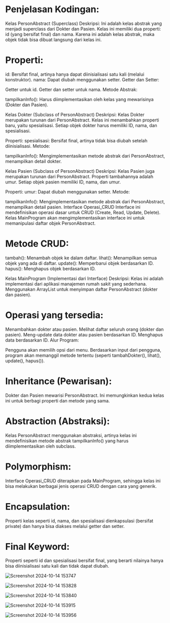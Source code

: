 
# Penjelasan Kodingan:
Kelas PersonAbstract (Superclass)
Deskripsi: Ini adalah kelas abstrak yang menjadi superclass dari Dokter dan Pasien. Kelas ini memiliki dua properti: id (yang bersifat final) dan nama. Karena ini adalah kelas abstrak, maka objek tidak bisa dibuat langsung dari kelas ini.

# Properti:
id: Bersifat final, artinya hanya dapat diinisialisasi satu kali (melalui konstruktor).
nama: Dapat diubah menggunakan setter.
Getter dan Setter:

Getter untuk id.
Getter dan setter untuk nama.
Metode Abstrak:

tampilkanInfo(): Harus diimplementasikan oleh kelas yang mewarisinya (Dokter dan Pasien).

Kelas Dokter (Subclass of PersonAbstract)
Deskripsi: Kelas Dokter merupakan turunan dari PersonAbstract. Kelas ini menambahkan properti baru, yaitu spesialisasi. Setiap objek dokter harus memiliki ID, nama, dan spesialisasi.

Properti:
spesialisasi: Bersifat final, artinya tidak bisa diubah setelah diinisialisasi.
Metode:

tampilkanInfo(): Mengimplementasikan metode abstrak dari PersonAbstract, menampilkan detail dokter.

Kelas Pasien (Subclass of PersonAbstract)
Deskripsi: Kelas Pasien juga merupakan turunan dari PersonAbstract. Properti tambahannya adalah umur. Setiap objek pasien memiliki ID, nama, dan umur.

Properti:
umur: Dapat diubah menggunakan setter.
Metode:

tampilkanInfo(): Mengimplementasikan metode abstrak dari PersonAbstract, menampilkan detail pasien.
Interface Operasi_CRUD
Interface ini mendefinisikan operasi dasar untuk CRUD (Create, Read, Update, Delete). Kelas MainProgram akan mengimplementasikan interface ini untuk memanipulasi daftar objek PersonAbstract.

# **Metode CRUD:**

tambah(): Menambah objek ke dalam daftar.
lihat(): Menampilkan semua objek yang ada di daftar.
update(): Memperbarui objek berdasarkan ID.
hapus(): Menghapus objek berdasarkan ID.

Kelas MainProgram (Implementasi dari Interface)
Deskripsi: Kelas ini adalah implementasi dari aplikasi manajemen rumah sakit yang sederhana. Menggunakan ArrayList untuk menyimpan daftar PersonAbstract (dokter dan pasien).

# **Operasi yang tersedia:**

Menambahkan dokter atau pasien.
Melihat daftar seluruh orang (dokter dan pasien).
Meng-update data dokter atau pasien berdasarkan ID.
Menghapus data berdasarkan ID.
Alur Program:

Pengguna akan memilih opsi dari menu.
Berdasarkan input dari pengguna, program akan memanggil metode tertentu (seperti tambahDokter(), lihat(), update(), hapus()).



# **Inheritance (Pewarisan):**
Dokter dan Pasien mewarisi PersonAbstract. Ini memungkinkan kedua kelas ini untuk berbagi properti dan metode yang sama.

# **Abstraction (Abstraksi):**
Kelas PersonAbstract menggunakan abstraksi, artinya kelas ini mendefinisikan metode abstrak tampilkanInfo() yang harus diimplementasikan oleh subclass.

# **Polymorphism:**
Interface Operasi_CRUD diterapkan pada MainProgram, sehingga kelas ini bisa melakukan berbagai jenis operasi CRUD dengan cara yang generik.

# **Encapsulation:**
Properti kelas seperti id, nama, dan spesialisasi dienkapsulasi (bersifat private) dan hanya bisa diakses melalui getter dan setter.

# **Final Keyword:**
Properti seperti id dan spesialisasi bersifat final, yang berarti nilainya hanya bisa diinisialisasi satu kali dan tidak dapat diubah.

![Screenshot 2024-10-14 153747](https://github.com/user-attachments/assets/47f259d1-e5b3-4b45-828a-58fe31ce4520)

![Screenshot 2024-10-14 153828](https://github.com/user-attachments/assets/c25a3447-1ffb-4edf-9bea-f0e06ac02a8f)

![Screenshot 2024-10-14 153840](https://github.com/user-attachments/assets/9f875cfb-5789-4ff0-890a-679a68fa40a6)

![Screenshot 2024-10-14 153915](https://github.com/user-attachments/assets/f7c3b778-1964-4d28-b3bb-1b47356b40db)

![Screenshot 2024-10-14 153956](https://github.com/user-attachments/assets/2d2e174a-cfa4-496c-b77c-353298ebef98)








